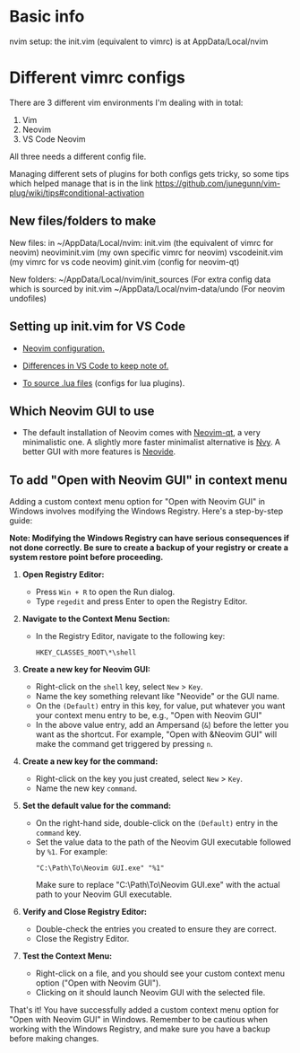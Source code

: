 # Basic info

nvim setup:
the init.vim (equivalent to vimrc) is at AppData/Local/nvim


# Different vimrc configs

There are 3 different vim environments I'm dealing with in total:
1) Vim
2) Neovim
3) VS Code Neovim

All three needs a different config file.

Managing different sets of plugins for both configs gets tricky, so some tips which helped manage that is in the link
https://github.com/junegunn/vim-plug/wiki/tips#conditional-activation

## New files/folders to make

New files:
in ~/AppData/Local/nvim:
init.vim (the equivalent of vimrc for neovim)
neoviminit.vim (my own specific vimrc for neovim)
vscodeinit.vim (my vimrc for vs code neovim)
ginit.vim (config for neovim-qt)

New folders:
~/AppData/Local/nvim/init_sources (For extra config data which is sourced by init.vim
~/AppData/Local/nvim-data/undo (For neovim undofiles)

## Setting up init.vim for VS Code

- [Neovim configuration.](https://github.com/vscode-neovim/vscode-neovim?tab=readme-ov-file#neovim-configuration)

- [Differences in VS Code to keep note of.](https://github.com/vscode-neovim/vscode-neovim?tab=readme-ov-file#vscode-specific-differences)

- [To source .lua files](https://neovim.io/doc/user/lua.html#%3Aluafile:~:text=Examples%3A-,%3Aluafile%20script.lua,-%3Aluafile%20%25) (configs for lua plugins).

## Which Neovim GUI to use

- The default installation of Neovim comes with [Neovim-qt](https://github.com/equalsraf/neovim-qt), a very minimalistic one. A slightly more faster minimalist alternative is [Nvy](https://github.com/RMichelsen/Nvy). A better GUI with more features is [Neovide](https://github.com/neovide/neovide).

## To add "Open with Neovim GUI" in context menu

Adding a custom context menu option for "Open with Neovim GUI" in Windows involves modifying the Windows Registry. Here's a step-by-step guide:

**Note: Modifying the Windows Registry can have serious consequences if not done correctly. Be sure to create a backup of your registry or create a system restore point before proceeding.**

1. **Open Registry Editor:**
   - Press `Win + R` to open the Run dialog.
   - Type `regedit` and press Enter to open the Registry Editor.

2. **Navigate to the Context Menu Section:**
   - In the Registry Editor, navigate to the following key:
     ```
     HKEY_CLASSES_ROOT\*\shell
     ```

3. **Create a new key for Neovim GUI:**
   - Right-click on the `shell` key, select `New` > `Key`.
   - Name the key something relevant like "Neovide" or the GUI name.
   - On the `(Default)` entry in this key, for value, put whatever you want your context menu entry to be, e.g., "Open with Neovim GUI"
   - In the above value entry, add an Ampersand (`&`) before the letter you want as the shortcut. For example, "Open with &Neovim GUI" will make the command get triggered by pressing `n`.

4. **Create a new key for the command:**
   - Right-click on the key you just created, select `New` > `Key`.
   - Name the new key `command`.

5. **Set the default value for the command:**
   - On the right-hand side, double-click on the `(Default)` entry in the `command` key.
   - Set the value data to the path of the Neovim GUI executable followed by `%1`. For example:
     ```
     "C:\Path\To\Neovim GUI.exe" "%1"
     ```
     Make sure to replace "C:\Path\To\Neovim GUI.exe" with the actual path to your Neovim GUI executable.

6. **Verify and Close Registry Editor:**
   - Double-check the entries you created to ensure they are correct.
   - Close the Registry Editor.

7. **Test the Context Menu:**
   - Right-click on a file, and you should see your custom context menu option ("Open with Neovim GUI").
   - Clicking on it should launch Neovim GUI with the selected file.

That's it! You have successfully added a custom context menu option for "Open with Neovim GUI" in Windows. Remember to be cautious when working with the Windows Registry, and make sure you have a backup before making changes.
